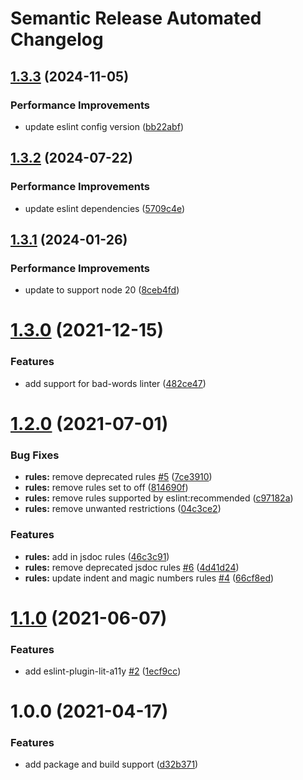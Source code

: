 # Semantic Release Automated Changelog

## [1.3.3](https://github.com/AlaskaAirlines/eslint-config/compare/v1.3.2...v1.3.3) (2024-11-05)


### Performance Improvements

* update eslint config version ([bb22abf](https://github.com/AlaskaAirlines/eslint-config/commit/bb22abfdf7e7dacdea1227b644f77a7921f0571a))

## [1.3.2](https://github.com/AlaskaAirlines/eslint-config/compare/v1.3.1...v1.3.2) (2024-07-22)


### Performance Improvements

* update eslint dependencies ([5709c4e](https://github.com/AlaskaAirlines/eslint-config/commit/5709c4e4594702e534a2a81d2e99cb697bc80d2e))

## [1.3.1](https://github.com/AlaskaAirlines/eslint-config-auro/compare/v1.3.0...v1.3.1) (2024-01-26)


### Performance Improvements

* update to support node 20 ([8ceb4fd](https://github.com/AlaskaAirlines/eslint-config-auro/commit/8ceb4fd94fcb0f56bf83a650526e90d1e810f536))

# [1.3.0](https://github.com/AlaskaAirlines/eslint-config-auro/compare/v1.2.0...v1.3.0) (2021-12-15)


### Features

* add support for bad-words linter ([482ce47](https://github.com/AlaskaAirlines/eslint-config-auro/commit/482ce47f7c29ce57724b84308b286232709c1fb2))

# [1.2.0](https://github.com/AlaskaAirlines/eslint-config-auro/compare/v1.1.0...v1.2.0) (2021-07-01)


### Bug Fixes

* **rules:** remove deprecated rules [#5](https://github.com/AlaskaAirlines/eslint-config-auro/issues/5) ([7ce3910](https://github.com/AlaskaAirlines/eslint-config-auro/commit/7ce3910ef1bbd22ce0023b80a72052ea7f633794))
* **rules:** remove rules set to off ([814690f](https://github.com/AlaskaAirlines/eslint-config-auro/commit/814690f56d7181a99b78769153eba966a44bbb4f))
* **rules:** remove rules supported by eslint:recommended ([c97182a](https://github.com/AlaskaAirlines/eslint-config-auro/commit/c97182a8d9a9ea2ef161c14a73521b076f1e8079))
* **rules:** remove unwanted restrictions ([04c3ce2](https://github.com/AlaskaAirlines/eslint-config-auro/commit/04c3ce2a6efa5bf62274821e902c12f9fb255273))


### Features

* **rules:** add in jsdoc rules ([46c3c91](https://github.com/AlaskaAirlines/eslint-config-auro/commit/46c3c91512e03aa4242aa4a68182fdad80761789))
* **rules:** remove deprecated jsdoc rules [#6](https://github.com/AlaskaAirlines/eslint-config-auro/issues/6) ([4d41d24](https://github.com/AlaskaAirlines/eslint-config-auro/commit/4d41d24a90c949630c998411be1be25f3bbee657))
* **rules:** update indent and magic numbers rules [#4](https://github.com/AlaskaAirlines/eslint-config-auro/issues/4) ([66cf8ed](https://github.com/AlaskaAirlines/eslint-config-auro/commit/66cf8edca51321e118583235594bbaf9fd6c6147))

# [1.1.0](https://github.com/AlaskaAirlines/eslint-config-auro/compare/v1.0.0...v1.1.0) (2021-06-07)


### Features

* add eslint-plugin-lit-a11y [#2](https://github.com/AlaskaAirlines/eslint-config-auro/issues/2) ([1ecf9cc](https://github.com/AlaskaAirlines/eslint-config-auro/commit/1ecf9cc6c47ef5ca8178cd63c50a38c857de7ff9))

# 1.0.0 (2021-04-17)


### Features

* add package and build support ([d32b371](https://github.com/AlaskaAirlines/auro-eslint-config/commit/d32b3718564e4230f226821a08a8e54dd75a0f3a))
